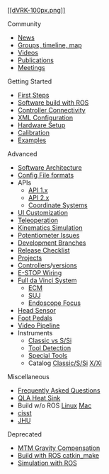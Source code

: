 [[[dVRK-100px.png]]](/jhu-dvrk/sawIntuitiveResearchKit/wiki)

Community
* [News](/jhu-dvrk/sawIntuitiveResearchKit/wiki/News)
* [Groups, timeline, map](/jhu-dvrk/sawIntuitiveResearchKit/wiki/Timeline)
* [Videos](/jhu-dvrk/sawIntuitiveResearchKit/wiki/Videos)
* [Publications](/jhu-dvrk/sawIntuitiveResearchKit/wiki/Publications)
* [Meetings](/jhu-dvrk/sawIntuitiveResearchKit/wiki/Meetings)

Getting Started
* [First Steps](/jhu-dvrk/sawIntuitiveResearchKit/wiki/FirstSteps)
* [Software build with ROS](/jhu-dvrk/sawIntuitiveResearchKit/wiki/CatkinBuild)
* [Controller Connectivity](/jhu-dvrk/sawIntuitiveResearchKit/wiki/ControllerConnection)
* [XML Configuration](/jhu-dvrk/sawIntuitiveResearchKit/wiki/XMLConfig)
* [Hardware Setup](/jhu-dvrk/sawIntuitiveResearchKit/wiki/Hardware)
* [Calibration](/jhu-dvrk/sawIntuitiveResearchKit/wiki/Calibration)
* [Examples](/jhu-dvrk/sawIntuitiveResearchKit/wiki/Examples)

Advanced
* [Software Architecture](/jhu-dvrk/sawIntuitiveResearchKit/wiki/Software-Architecture)
* [Config File formats](Configuration-File-Formats)
* APIs
  * [API 1.x](/jhu-dvrk/sawIntuitiveResearchKit/wiki/API-1.x)
  * [API 2.x](/jhu-dvrk/sawIntuitiveResearchKit/wiki/API-2.x)
  * [Coordinate Systems](/jhu-dvrk/sawIntuitiveResearchKit/wiki/Coordinate-Systems)
* [UI Customization](/jhu-dvrk/sawIntuitiveResearchKit/wiki/UI-Customization)
* [Teleoperation](/jhu-dvrk/sawIntuitiveResearchKit/wiki/Teleoperation)
* [Kinematics Simulation](/jhu-dvrk/sawIntuitiveResearchKit/wiki/Kinematics-Simulation)
* [Potentiometer Issues](/jhu-dvrk/sawIntuitiveResearchKit/wiki/Debugging-Potentiometer-Issues)
* [Development Branches](/jhu-dvrk/sawIntuitiveResearchKit/wiki/Development)
* [Release Checklist](/jhu-dvrk/sawIntuitiveResearchKit/wiki/Release-Checklist)
* [Projects](/jhu-dvrk/sawIntuitiveResearchKit/wiki/Future-Projects)
* [Controllers](/jhu-dvrk/sawIntuitiveResearchKit/wiki/Controller-Boxes)/[versions](/jhu-dvrk/sawIntuitiveResearchKit/wiki/Board-Versions)
* [E-STOP Wiring](/jhu-dvrk/sawIntuitiveResearchKit/wiki/ESTOP)
* [Full da Vinci System](/jhu-dvrk/sawIntuitiveResearchKit/wiki/Full-da-Vinci)
  * [ECM](/jhu-dvrk/sawIntuitiveResearchKit/wiki/ECM)
  * [SUJ](/jhu-dvrk/sawIntuitiveResearchKit/wiki/SUJ)
  * [Endoscope Focus](/jhu-dvrk/sawIntuitiveResearchKit/wiki/Endoscope-Focus-Controller)
* [Head Sensor](/jhu-dvrk/sawIntuitiveResearchKit/wiki/HeadSensor)
* [Foot Pedals](/jhu-dvrk/sawIntuitiveResearchKit/wiki/FootPedals)
* [Video Pipeline](/jhu-dvrk/sawIntuitiveResearchKit/wiki/Video-Pipeline)
* Instruments
  * [Classic vs S/Si](/jhu-dvrk/sawIntuitiveResearchKit/wiki/Tool-Generations)
  * [Tool Detection](/jhu-dvrk/sawIntuitiveResearchKit/wiki/Tool-Detection)
  * [Special Tools](/jhu-dvrk/sawIntuitiveResearchKit/wiki/Special-Tools)
  * Catalog [Classic/S/Si](https://dvrk.lcsr.jhu.edu/downloads/manuals/davinci-classic-s-si-instrument-accessory-catalog.pdf) [X/Xi](https://dvrk.lcsr.jhu.edu/downloads/manuals/davinci-x-xi-instrument-accessory-catalog.pdf)

Miscellaneous
* [Frequently Asked Questions](/jhu-dvrk/sawIntuitiveResearchKit/wiki/FAQ)
* [QLA Heat Sink](/jhu-dvrk/sawIntuitiveResearchKit/wiki/QLA-Heat-Sink)
* Build w/o ROS [Linux](/jhu-dvrk/sawIntuitiveResearchKit/wiki/Build) [Mac](/jhu-dvrk/sawIntuitiveResearchKit/wiki/MacBuild)
* [cisst](/jhu-cisst/cisst/wiki)
* [JHU](JHU-DVRK-Hardware-Status)

Deprecated
* [MTM Gravity Compensation](/jhu-dvrk/sawIntuitiveResearchKit/wiki/Control-Gravity-Compensation)
* [Build with ROS catkin_make](/jhu-dvrk/dvrk-ros)
* [Simulation with ROS](/jhu-dvrk/sawIntuitiveResearchKit/wiki/Simulation-(Deprecated))
